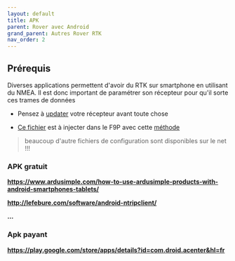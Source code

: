 ```yaml
---
layout: default
title: APK
parent: Rover avec Android
grand_parent: Autres Rover RTK
nav_order: 2
---
```


## Prérequis

Diverses applications permettent d'avoir du RTK sur smartphone en utilisant du NMEA. Il est donc important de paramétrer son récepteur pour qu'il sorte ces trames de données

* Pensez à [updater](https://drotek.gitbook.io/rtk-f9p-positioning-solutions/tutorials/updating-zed-f9p-firmware) votre récepteur avant toute chose


* [Ce fichier](https://github.com/jancelin/docs-centipedeRTK/blob/master/assets/param_rtklib/F9P_NMEA.cmd) est à injecter dans le F9P avec cette [méthode](https://drotek.gitbook.io/rtk-f9p-positioning-solutions/how-to-get-started/zed-f9p-rtk-configuration)

> beaucoup d'autre fichiers de configuration sont disponibles sur le net !!!


### APK gratuit

**https://www.ardusimple.com/how-to-use-ardusimple-products-with-android-smartphones-tablets/**

**http://lefebure.com/software/android-ntripclient/**

**...**

### Apk payant

**https://play.google.com/store/apps/details?id=com.droid.acenter&hl=fr**
